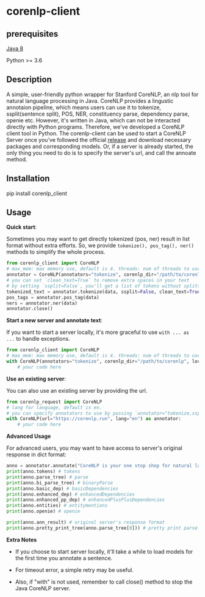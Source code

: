 # corenlp-client

## prerequisites
[Java 8](https://www.oracle.com/java/technologies/javase-downloads.html)

Python >= 3.6

## Description
A simple, user-friendly python wrapper for Stanford CoreNLP, an nlp tool for natural language processing in Java. 
CoreNLP provides a lingustic annotaion pipeline, which means users can use it to tokenize, ssplit(sentence split), POS, NER, constituency parse, dependency parse, openie etc. However, it's written in Java, which can not be interacted directly with Python programs. Therefore, we've developed a CoreNLP client tool in Python.
The corenlp-client can be used to start a CoreNLP Server once you've followed the official [release](https://stanfordnlp.github.io/CoreNLP/download.html) and download necessary packages and corresponding models. Or, if a server is already started, the only thing you need to do is to specify the server's url, and call the annoate method. 

## Installation
pip install corenlp_client

## Usage

**Quick start**:

Sometimes you may want to get directly tokenized (pos, ner) result in list format without extra efforts. So, we provide `tokenize(), pos_tag(), ner()` methods to simplify the whole process.

```python
from corenlp_client import CoreNLP
# max_mem: max memory use, default is 4. threads: num of threads to use, defualt is num of cpu cores.
annotator = CoreNLP(annotators="tokenize", corenlp_dir="/path/to/corenlp", local_port=9000, max_mem=4, threads=2)
# you can set `clean_text=True` to remove extra spaces in your text
# by setting `ssplit=False`, you'll get a list of tokens without splitting sentences
tokenized_text = annotator.tokenize(data, ssplit=False, clean_text=True)
pos_tags = annotator.pos_tag(data)
ners = annotator.ner(data)
annotator.close()
```

**Start a new server and annotate text**:

If you want to start a server locally, it's more graceful to use `with ... as ...` to handle exceptions.

```python
from corenlp_client import CoreNLP
# max_mem: max memory use, default is 4. threads: num of threads to use, defualt is num of cpu cores.
with CoreNLP(annotators="tokenize", corenlp_dir="/path/to/corenlp", local_port=9000, max_mem=4, threads=2) as annotator:
    # your code here
```

**Use an existing server**: 

You can also use an existing server by providing the url.

```python
from corenlp_request import CoreNLP
# lang for language, default is en.
# you can specify annotators to use by passing `annotator="tokenize,ssplit"` args to CoreNLP. If not provided, all available annotators will be used.
with CoreNLP(url="https://corenlp.run", lang="en") as annotator:
    # your code here
```

**Advanced Usage**

For advanced users, you may want to have access to server's original response in dict format:

```python
anno = annotator.annotate("CoreNLP is your one stop shop for natural language processing in Java! Enjoy yourself! ")
print(anno.tokens) # tokens
print(anno.parse_tree) # parse
print(anno.bi_parse_tree) # binaryParse
print(anno.basic_dep) # basicDependencies
print(anno.enhanced_dep) # enhancedDependencies
print(anno.enhanced_pp_dep) # enhancedPlusPlusDependencies
print(anno.entities) # entitymentions
print(anno.openie) # openie

print(anno.ann_result) # original server's response format
print(anno.pretty_print_tree(anno.parse_tree[0])) # pretty print parse tree's structure
```

**Extra Notes**

- If you choose to start server locally, it'll take a while to load models for the first time you annotate a sentence.

- For timeout error, a simple retry may be useful.

- Also, if "with" is not used, remember to call close() method to stop the Java CoreNLP server. 



